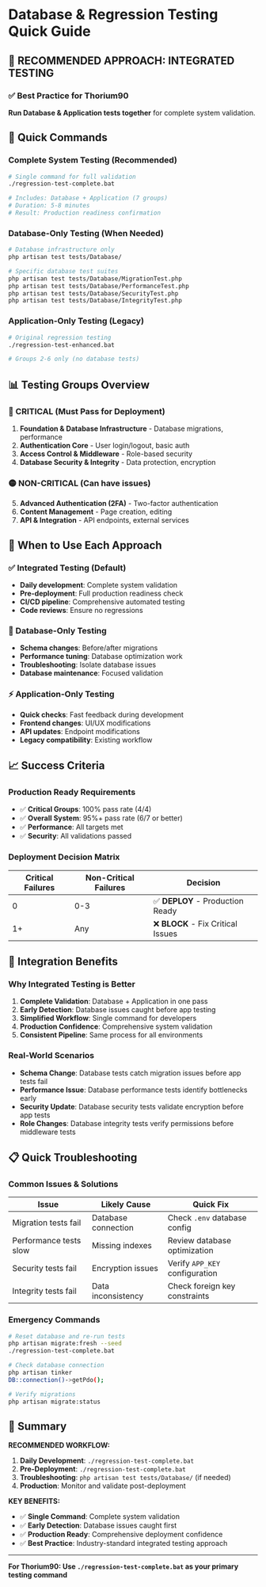# Database & Regression Testing Quick Guide

## 🎯 **RECOMMENDED APPROACH: INTEGRATED TESTING**

### **✅ Best Practice for Thorium90**
**Run Database & Application tests together** for complete system validation.

## 🚀 **Quick Commands**

### **Complete System Testing (Recommended)**
```bash
# Single command for full validation
./regression-test-complete.bat

# Includes: Database + Application (7 groups)
# Duration: 5-8 minutes
# Result: Production readiness confirmation
```

### **Database-Only Testing (When Needed)**
```bash
# Database infrastructure only
php artisan test tests/Database/

# Specific database test suites
php artisan test tests/Database/MigrationTest.php
php artisan test tests/Database/PerformanceTest.php
php artisan test tests/Database/SecurityTest.php
php artisan test tests/Database/IntegrityTest.php
```

### **Application-Only Testing (Legacy)**
```bash
# Original regression testing
./regression-test-enhanced.bat

# Groups 2-6 only (no database tests)
```

## 📊 **Testing Groups Overview**

### **🔴 CRITICAL (Must Pass for Deployment)**
1. **Foundation & Database Infrastructure** - Database migrations, performance
2. **Authentication Core** - User login/logout, basic auth
3. **Access Control & Middleware** - Role-based security
4. **Database Security & Integrity** - Data protection, encryption

### **🟡 NON-CRITICAL (Can have issues)**
5. **Advanced Authentication (2FA)** - Two-factor authentication
6. **Content Management** - Page creation, editing
7. **API & Integration** - API endpoints, external services

## 🎯 **When to Use Each Approach**

### **✅ Integrated Testing (Default)**
- **Daily development**: Complete system validation
- **Pre-deployment**: Full production readiness check
- **CI/CD pipeline**: Comprehensive automated testing
- **Code reviews**: Ensure no regressions

### **🔧 Database-Only Testing**
- **Schema changes**: Before/after migrations
- **Performance tuning**: Database optimization work
- **Troubleshooting**: Isolate database issues
- **Database maintenance**: Focused validation

### **⚡ Application-Only Testing**
- **Quick checks**: Fast feedback during development
- **Frontend changes**: UI/UX modifications
- **API updates**: Endpoint modifications
- **Legacy compatibility**: Existing workflow

## 📈 **Success Criteria**

### **Production Ready Requirements**
- ✅ **Critical Groups**: 100% pass rate (4/4)
- ✅ **Overall System**: 95%+ pass rate (6/7 or better)
- ✅ **Performance**: All targets met
- ✅ **Security**: All validations passed

### **Deployment Decision Matrix**
| Critical Failures | Non-Critical Failures | Decision |
|-------------------|----------------------|----------|
| 0 | 0-3 | ✅ **DEPLOY** - Production Ready |
| 1+ | Any | ❌ **BLOCK** - Fix Critical Issues |

## 🔄 **Integration Benefits**

### **Why Integrated Testing is Better**
1. **Complete Validation**: Database + Application in one pass
2. **Early Detection**: Database issues caught before app testing
3. **Simplified Workflow**: Single command for developers
4. **Production Confidence**: Comprehensive system validation
5. **Consistent Pipeline**: Same process for all environments

### **Real-World Scenarios**
- **Schema Change**: Database tests catch migration issues before app tests fail
- **Performance Issue**: Database performance tests identify bottlenecks early
- **Security Update**: Database security tests validate encryption before app tests
- **Role Changes**: Database integrity tests verify permissions before middleware tests

## 📋 **Quick Troubleshooting**

### **Common Issues & Solutions**
| Issue | Likely Cause | Quick Fix |
|-------|-------------|-----------|
| Migration tests fail | Database connection | Check `.env` database config |
| Performance tests slow | Missing indexes | Review database optimization |
| Security tests fail | Encryption issues | Verify `APP_KEY` configuration |
| Integrity tests fail | Data inconsistency | Check foreign key constraints |

### **Emergency Commands**
```bash
# Reset database and re-run tests
php artisan migrate:fresh --seed
./regression-test-complete.bat

# Check database connection
php artisan tinker
DB::connection()->getPdo();

# Verify migrations
php artisan migrate:status
```

## 🎉 **Summary**

**RECOMMENDED WORKFLOW:**
1. **Daily Development**: `./regression-test-complete.bat`
2. **Pre-Deployment**: `./regression-test-complete.bat`
3. **Troubleshooting**: `php artisan test tests/Database/` (if needed)
4. **Production**: Monitor and validate post-deployment

**KEY BENEFITS:**
- ✅ **Single Command**: Complete system validation
- ✅ **Early Detection**: Database issues caught first
- ✅ **Production Ready**: Comprehensive deployment confidence
- ✅ **Best Practice**: Industry-standard integrated testing approach

---
**For Thorium90: Use `./regression-test-complete.bat` as your primary testing command**
